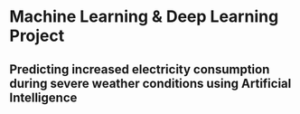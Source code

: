 # Machine Learning & Deep Learning Project


## Predicting increased electricity consumption during severe weather conditions using Artificial Intelligence

